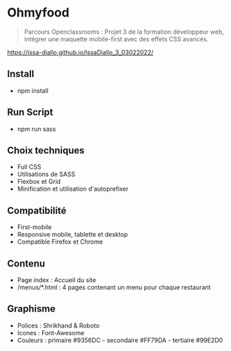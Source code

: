# Ohmyfood

> Parcours Openclassrooms : Projet 3 de la formation développeur web, intégrer une maquette mobile-first avec des effets CSS avancés.

<https://issa-diallo.github.io/IssaDiallo_3_03022022/>

## Install
- npm install

## Run Script

- npm run sass

## Choix techniques
- Full CSS
- Utilisations de SASS
- Flexbox et Grid
- Minification et utilisation d'autoprefixer
## Compatibilité
- First-mobile
- Responsive mobile, tablette et desktop
- Compatible Firefox et Chrome
## Contenu
- Page index : Accueil du site
- /menus/*.html : 4 pages contenant un menu pour chaque restaurant
## Graphisme
- Polices : Shrikhand & Roboto
- Icones : Font-Awesome
- Couleurs : primaire #9356DC - secondaire #FF79DA - tertiaire #99E2D0
